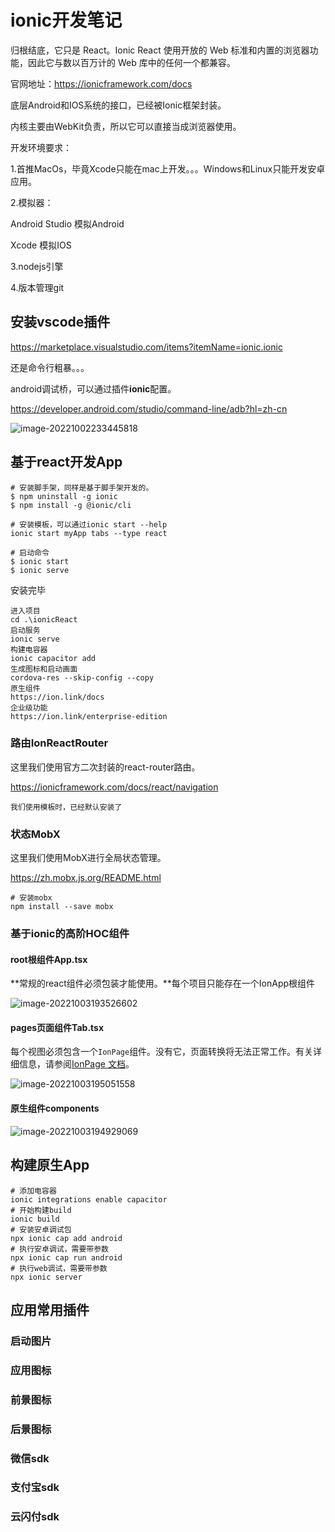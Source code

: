 # ionic开发笔记

归根结底，它只是 React。Ionic React 使用开放的 Web 标准和内置的浏览器功能，因此它与数以百万计的 Web 库中的任何一个都兼容。

官网地址：https://ionicframework.com/docs

底层Android和IOS系统的接口，已经被Ionic框架封装。

内核主要由WebKit负责，所以它可以直接当成浏览器使用。

开发环境要求：

1.首推MacOs，毕竟Xcode只能在mac上开发。。。Windows和Linux只能开发安卓应用。

2.模拟器：

Android Studio 模拟Android

Xcode 模拟IOS

3.nodejs引擎

4.版本管理git

## 安装vscode插件

https://marketplace.visualstudio.com/items?itemName=ionic.ionic

还是命令行粗暴。。。

android调试桥，可以通过插件**ionic**配置。

https://developer.android.com/studio/command-line/adb?hl=zh-cn

![image-20221002233445818](readme.assets/image-20221002233445818.png)

## 基于react开发App

```
# 安装脚手架，同样是基于脚手架开发的。
$ npm uninstall -g ionic
$ npm install -g @ionic/cli

# 安装模板，可以通过ionic start --help
ionic start myApp tabs --type react

# 启动命令
$ ionic start
$ ionic serve
```

安装完毕

```
进入项目
cd .\ionicReact
启动服务
ionic serve
构建电容器
ionic capacitor add 
生成图标和启动画面
cordova-res --skip-config --copy
原生组件
https://ion.link/docs
企业级功能
https://ion.link/enterprise-edition
```

### 路由IonReactRouter

这里我们使用官方二次封装的react-router路由。

https://ionicframework.com/docs/react/navigation

```
我们使用模板时，已经默认安装了
```



### 状态MobX

这里我们使用MobX进行全局状态管理。

https://zh.mobx.js.org/README.html

```
# 安装mobx
npm install --save mobx
```





### 基于ionic的高阶HOC组件

#### root根组件App.tsx

**常规的react组件必须包装才能使用。**每个项目只能存在一个IonApp根组件

![image-20221003193526602](readme.assets/image-20221003193526602.png)

#### pages页面组件Tab.tsx

每个视图必须包含一个`IonPage`组件。没有它，页面转换将无法正常工作。有关详细信息，请参阅[IonPage 文档](https://ionicframework.com/docs/react/navigation#ionpage)。

![image-20221003195051558](readme.assets/image-20221003195051558.png)

#### 原生组件components

![image-20221003194929069](readme.assets/image-20221003194929069.png)











## 构建原生App

```
# 添加电容器
ionic integrations enable capacitor
# 开始构建build
ionic build
# 安装安卓调试包
npx ionic cap add android
# 执行安卓调试，需要带参数
npx ionic cap run android
# 执行web调试，需要带参数
npx ionic server
```











## 应用常用插件

### 启动图片



### 应用图标

### 前景图标

### 后景图标



### 微信sdk

### 支付宝sdk

### 云闪付sdk
